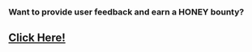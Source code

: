 ### Want to provide user feedback and earn a HONEY bounty?

## [Click Here!](https://github.com/1Hive/user-feedback-bounties.md/issues/new)
